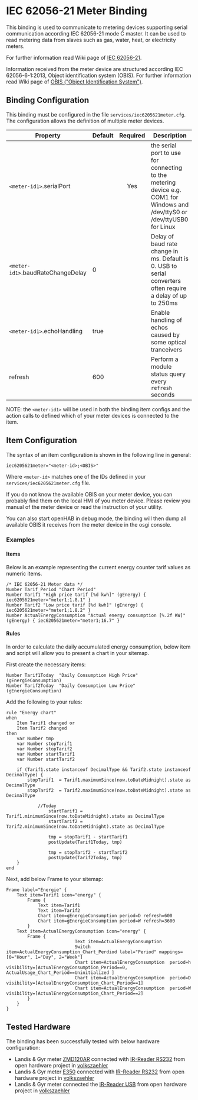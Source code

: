 # IEC 62056-21 Meter Binding

This binding is used to communicate to metering devices supporting serial communication according IEC 62056-21 mode C master. It can be used to read metering data from slaves such as gas, water, heat, or electricity meters. 

For further information read Wiki page of [IEC 62056-21](http://en.wikipedia.org/wiki/IEC_62056#IEC_62056-21).

Information received from the meter device are structured according IEC 62056-6-1:2013, Object identification system (OBIS). For further information read Wiki page of [OBIS ("Object Identification System")](http://de.wikipedia.org/wiki/OBIS-Kennzahlen).

## Binding Configuration

This binding must be configured in the file `services/iec6205621meter.cfg`.  The configuration allows the definition of multiple meter devices.


| Property | Default | Required | Description |
|----------|---------|:--------:|-------------|
| `<meter-id1>`.serialPort | | Yes | the serial port to use for connecting to the metering device e.g. COM1 for Windows and /dev/ttyS0 or /dev/ttyUSB0 for Linux |
| `<meter-id1>`.baudRateChangeDelay | 0 | | Delay of baud rate change in ms. Default is 0. USB to serial converters often require a delay of up to 250ms |
| `<meter-id1>`.echoHandling | true | | Enable handling of echos caused by some optical tranceivers |
| refresh | 600 | | Perform a module status query every `refresh` seconds |

NOTE: the `<meter-id1>` will be used in both the binding item configs and the action calls to defined which of your meter devices is connected to the item.

## Item Configuration

The syntax of an item configuration is shown in the following line in general:

```
iec6205621meter="<meter-id>;<OBIS>"
```

Where `<meter-id>` matches one of the IDs defined in your `services/iec6205621meter.cfg` file.

If you do not know the available OBIS on your meter device, you can probably find them on the local HMI of you meter device. Please review you manual of the meter device or read the instruction of your utility.

You can also start openHAB in debug mode, the binding will then dump all available OBIS it receives from the meter device in the osgi console. 

### Examples

#### Items

Below is an example representing the current energy counter tarif values as numeric items.

```
/* IEC 62056-21 Meter data */
Number Tarif_Period "Chart Period"
Number Tarif1 "High price tarif [%d kwh]" (gEnergy) { iec6205621meter="meter1;1.8.1" }
Number Tarif2 "Low price tarif [%d kwh]" (gEnergy) { iec6205621meter="meter1;1.8.2" }
Number ActualEnergyConsumption "Actual energy consumption [%.2f KW]" (gEnergy) { iec6205621meter="meter1;16.7" }
```

#### Rules

In order to calculate the daily accumulated energy consumption, below item and script will allow you to present a chart in your sitemap.

First create the necessary items: 

```
Number Tarif1Today  "Daily Consumption High Price" (gEnergieConsumption)
Number Tarif2Today  "Daily Consumption Low Price" (gEnergieConsumption)
```

Add the following to your rules:

```
rule "Energy chart"
when
    Item Tarif1 changed or
    Item Tarif2 changed
then
    var Number tmp
    var Number stopTarif1
    var Number stopTarif2
    var Number startTarif1
    var Number startTarif2
        
    if (Tarif1.state instanceof DecimalType && Tarif2.state instanceof DecimalType) {   
        stopTarif1  = Tarif1.maximumSince(now.toDateMidnight).state as DecimalType
        stopTarif2  = Tarif2.maximumSince(now.toDateMidnight).state as DecimalType
        
            //Today
                startTarif1 = Tarif1.minimumSince(now.toDateMidnight).state as DecimalType
                startTarif2 = Tarif2.minimumSince(now.toDateMidnight).state as DecimalType
                
                tmp = stopTarif1 - startTarif1
                postUpdate(Tarif1Today, tmp)
        
                tmp = stopTarif2 - startTarif2
                postUpdate(Tarif2Today, tmp)
    }
end
```

Next, add below Frame to your sitemap:

```
Frame label="Energie" {
    Text item=Tarif1 icon="energy" {
        Frame {
            Text item=Tarif1 
            Text item=Tarif2
            Chart item=gEnergieConsumption period=D refresh=600 
            Chart item=gEnergieConsumption period=W refresh=3600    
        }
    Text item=ActualEnergyConsumption icon="energy" {
        Frame {
                          Text item=ActualEnergyConsumption
                          Switch item=ActualEnergyConsumption_Chart_Perdiod label="Period" mappings=[0="Hour", 1="Day", 2="Week"]
                          Chart item=ActualEnergyConsumption  period=h visibility=[ActualEnergyConsumption_Period==0, ActualUsage_Chart_Period==Uninitialized ]
                          Chart item=ActualEnergyConsumption  period=D visibility=[ActualEnergyConsumption_Chart_Period==1]
                          Chart item=ActualEnergyConsumption  period=W visibility=[ActualEnergyConsumption_Chart_Period==2]
        }
    }   
}
```

## Tested Hardware

The binding has been successfully tested with below hardware configuration:

* Landis & Gyr meter [ZMD120AR](http://www.landisgyr.ch/product/landisgyr-zmd120ar/)  connected with [IR-Reader RS232](http://wiki.volkszaehler.org/hardware/controllers/ir-schreib-lesekopf) from open hardware project in [volkszaehler](http://volkszaehler.org/)
* Landis & Gyr meter [E350](http://www.landisgyr.ch/product/landisgyr-e350-electricity-meter-new-generation/)  connected with [IR-Reader RS232](http://wiki.volkszaehler.org/hardware/controllers/ir-schreib-lesekopf) from open hardware project in [volkszaehler](http://volkszaehler.org/)
* Landis & Gyr meter connected the [IR-Reader USB](http://wiki.volkszaehler.org/hardware/controllers/ir-schreib-lesekopf-usb-ausgang) from open hardware project in [volkszaehler](http://volkszaehler.org/)
